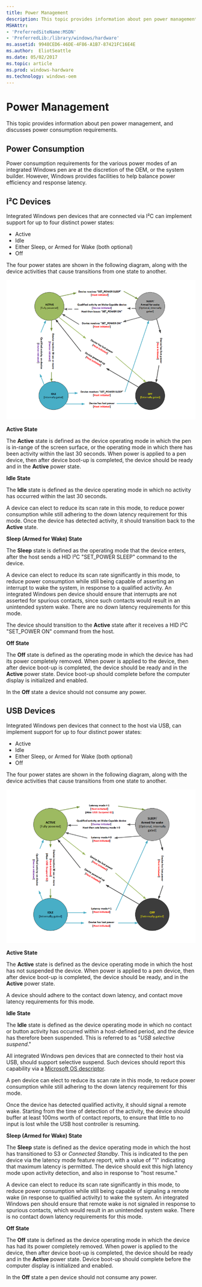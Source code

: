 ```yaml
---
title: Power Management
description: This topic provides information about pen power management, and discusses power consumption requirements.
MSHAttr:
- 'PreferredSiteName:MSDN'
- 'PreferredLib:/library/windows/hardware'
ms.assetid: 9948CED6-46DE-4F86-A1B7-87421FC16E4E
ms.author:  EliotSeattle
ms.date: 05/02/2017
ms.topic: article
ms.prod: windows-hardware
ms.technology: windows-oem
---
```


# Power Management


This topic provides information about pen power management, and discusses power consumption requirements.

## Power Consumption


Power consumption requirements for the various power modes of an integrated Windows pen are at the discretion of the OEM, or the system builder. However, Windows provides facilities to help balance power efficiency and response latency.

## <a href="" id="i2c-devices"></a>I²C Devices


Integrated Windows pen devices that are connected via I²C can implement support for up to four distinct power states:

-   Active
-   Idle
-   Either Sleep, or Armed for Wake (both optional)
-   Off

The four power states are shown in the following diagram, along with the device activities that cause transitions from one state to another.

![diagram of the four power states for a windows pen device connected via i2c. diagram also shows the device activities that cause transitions between states.](../images/pen-i2c-pwrstates.png)

**Active State**

The **Active** state is defined as the device operating mode in which the pen is in-range of the screen surface, or the operating mode in which there has been activity within the last 30 seconds. When power is applied to a pen device, then after device boot-up is completed, the device should be ready and in the **Active** power state.

**Idle State**

The **Idle** state is defined as the device operating mode in which no activity has occurred within the last 30 seconds.

A device can elect to reduce its scan rate in this mode, to reduce power consumption while still adhering to the down latency requirement for this mode. Once the device has detected activity, it should transition back to the **Active** state.

**Sleep (Armed for Wake) State**

The **Sleep** state is defined as the operating mode that the device enters, after the host sends a HID I²C "SET\_POWER SLEEP" command to the device.

A device can elect to reduce its scan rate significantly in this mode, to reduce power consumption while still being capable of asserting an interrupt to wake the system, in response to a qualified activity. An integrated Windows pen device should ensure that interrupts are not asserted for spurious contacts, since such contacts would result in an unintended system wake. There are no down latency requirements for this mode.

The device should transition to the **Active** state after it receives a HID I²C "SET\_POWER ON" command from the host.

**Off State**

The **Off** state is defined as the operating mode in which the device has had its power completely removed. When power is applied to the device, then after device boot-up is completed, the device should be ready and in the **Active** power state. Device boot-up should complete before the computer display is initialized and enabled.

In the **Off** state a device should not consume any power.

## USB Devices


Integrated Windows pen devices that connect to the host via USB, can implement support for up to four distinct power states:

-   Active
-   Idle
-   Either Sleep, or Armed for Wake (both optional)
-   Off

The four power states are shown in the following diagram, along with the device activities that cause transitions from one state to another.

![diagram of the four power states for a windows pen device connected via usb. diagram also shows the device activities that cause transitions between states.](../images/pen-usb-pwrstates.png)

**Active State**

The **Active** state is defined as the device operating mode in which the host has not suspended the device. When power is applied to a pen device, then after device boot-up is completed, the device should be ready, and in the **Active** power state.

A device should adhere to the contact down latency, and contact move latency requirements for this mode.

**Idle State**

The **Idle** state is defined as the device operating mode in which no contact or button activity has occurred within a host-defined period, and the device has therefore been suspended. This is referred to as "*USB selective suspend*."

All integrated Windows pen devices that are connected to their host via USB, should support selective suspend. Such devices should report this capability via a [Microsoft OS descriptor](https://msdn.microsoft.com/library/windows/hardware/gg463179).

A pen device can elect to reduce its scan rate in this mode, to reduce power consumption while still adhering to the down latency requirement for this mode.

Once the device has detected qualified activity, it should signal a remote wake. Starting from the time of detection of the activity, the device should buffer at least 100ms worth of contact reports, to ensure that little to no input is lost while the USB host controller is resuming.

**Sleep (Armed for Wake) State**

The **Sleep** state is defined as the device operating mode in which the host has transitioned to S3 or *Connected Standby*. This is indicated to the pen device via the latency mode feature report, with a value of "1" indicating that maximum latency is permitted. The device should exit this high latency mode upon activity detection, and also in response to "host resume."

A device can elect to reduce its scan rate significantly in this mode, to reduce power consumption while still being capable of signaling a remote wake (in response to qualified activity) to wake the system. An integrated Windows pen should ensure that remote wake is not signaled in response to spurious contacts, which would result in an unintended system wake. There is no contact down latency requirements for this mode.

**Off State**

The **Off** state is defined as the device operating mode in which the device has had its power completely removed. When power is applied to the device, then after device boot-up is completed, the device should be ready and in the **Active** power state. Device boot-up should complete before the computer display is initialized and enabled.

In the **Off** state a pen device should not consume any power.

 

 






